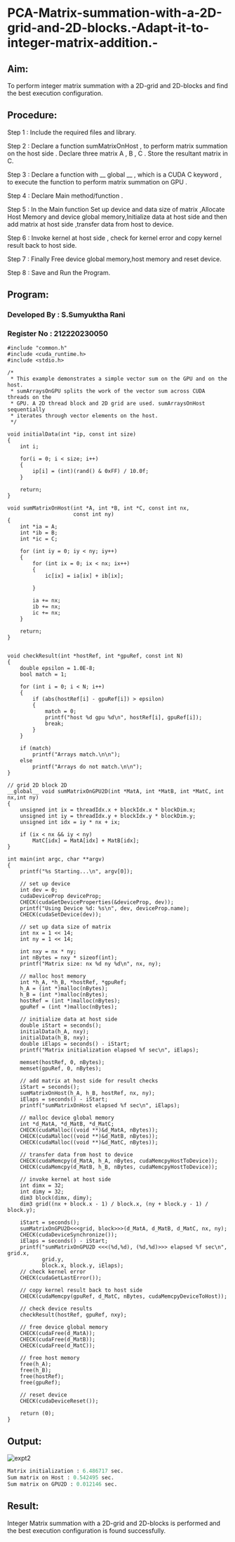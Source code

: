 # PCA-Matrix-summation-with-a-2D-grid-and-2D-blocks.-Adapt-it-to-integer-matrix-addition.-

## Aim:
To perform integer matrix summation with a 2D-grid and 2D-blocks and find the best execution configuration.

## Procedure:
Step 1 :
Include the required files and library.

Step 2 :
Declare a function sumMatrixOnHost , to perform matrix summation on the host side . Declare three matrix A , B , C . Store the resultant matrix in C.

Step 3 :
Declare a function with __ global __ , which is a CUDA C keyword , to execute the function to perform matrix summation on GPU .

Step 4 :
Declare Main method/function .

Step 5 :
In the Main function Set up device and data size of matrix ,Allocate Host Memory and device global memory,Initialize data at host side and then add matrix at host side ,transfer data from host to device.

Step 6 :
Invoke kernel at host side , check for kernel error and copy kernel result back to host side.

Step 7 :
Finally Free device global memory,host memory and reset device.

Step 8 :
Save and Run the Program.

## Program:
### Developed By : S.Sumyuktha Rani
### Register No : 212220230050
```
#include "common.h"
#include <cuda_runtime.h>
#include <stdio.h>

/*
 * This example demonstrates a simple vector sum on the GPU and on the host.
 * sumArraysOnGPU splits the work of the vector sum across CUDA threads on the
 * GPU. A 2D thread block and 2D grid are used. sumArraysOnHost sequentially
 * iterates through vector elements on the host.
 */

void initialData(int *ip, const int size)
{
    int i;

    for(i = 0; i < size; i++)
    {
        ip[i] = (int)(rand() & 0xFF) / 10.0f;
    }

    return;
}

void sumMatrixOnHost(int *A, int *B, int *C, const int nx,
                     const int ny)
{
    int *ia = A;
    int *ib = B;
    int *ic = C;

    for (int iy = 0; iy < ny; iy++)
    {
        for (int ix = 0; ix < nx; ix++)
        {
            ic[ix] = ia[ix] + ib[ix];

        }

        ia += nx;
        ib += nx;
        ic += nx;
    }

    return;
}


void checkResult(int *hostRef, int *gpuRef, const int N)
{
    double epsilon = 1.0E-8;
    bool match = 1;

    for (int i = 0; i < N; i++)
    {
        if (abs(hostRef[i] - gpuRef[i]) > epsilon)
        {
            match = 0;
            printf("host %d gpu %d\n", hostRef[i], gpuRef[i]);
            break;
        }
    }

    if (match)
        printf("Arrays match.\n\n");
    else
        printf("Arrays do not match.\n\n");
}

// grid 2D block 2D
__global__ void sumMatrixOnGPU2D(int *MatA, int *MatB, int *MatC, int nx,int ny)
{
    unsigned int ix = threadIdx.x + blockIdx.x * blockDim.x;
    unsigned int iy = threadIdx.y + blockIdx.y * blockDim.y;
    unsigned int idx = iy * nx + ix;

    if (ix < nx && iy < ny)
        MatC[idx] = MatA[idx] + MatB[idx];
}

int main(int argc, char **argv)
{
    printf("%s Starting...\n", argv[0]);

    // set up device
    int dev = 0;
    cudaDeviceProp deviceProp;
    CHECK(cudaGetDeviceProperties(&deviceProp, dev));
    printf("Using Device %d: %s\n", dev, deviceProp.name);
    CHECK(cudaSetDevice(dev));

    // set up data size of matrix
    int nx = 1 << 14;
    int ny = 1 << 14;

    int nxy = nx * ny;
    int nBytes = nxy * sizeof(int);
    printf("Matrix size: nx %d ny %d\n", nx, ny);

    // malloc host memory
    int *h_A, *h_B, *hostRef, *gpuRef;
    h_A = (int *)malloc(nBytes);
    h_B = (int *)malloc(nBytes);
    hostRef = (int *)malloc(nBytes);
    gpuRef = (int *)malloc(nBytes);

    // initialize data at host side
    double iStart = seconds();
    initialData(h_A, nxy);
    initialData(h_B, nxy);
    double iElaps = seconds() - iStart;
    printf("Matrix initialization elapsed %f sec\n", iElaps);

    memset(hostRef, 0, nBytes);
    memset(gpuRef, 0, nBytes);

    // add matrix at host side for result checks
    iStart = seconds();
    sumMatrixOnHost(h_A, h_B, hostRef, nx, ny);
    iElaps = seconds() - iStart;
    printf("sumMatrixOnHost elapsed %f sec\n", iElaps);

    // malloc device global memory
    int *d_MatA, *d_MatB, *d_MatC;
    CHECK(cudaMalloc((void **)&d_MatA, nBytes));
    CHECK(cudaMalloc((void **)&d_MatB, nBytes));
    CHECK(cudaMalloc((void **)&d_MatC, nBytes));

    // transfer data from host to device
    CHECK(cudaMemcpy(d_MatA, h_A, nBytes, cudaMemcpyHostToDevice));
    CHECK(cudaMemcpy(d_MatB, h_B, nBytes, cudaMemcpyHostToDevice));

    // invoke kernel at host side
    int dimx = 32;
    int dimy = 32;
    dim3 block(dimx, dimy);
    dim3 grid((nx + block.x - 1) / block.x, (ny + block.y - 1) / block.y);

    iStart = seconds();
    sumMatrixOnGPU2D<<<grid, block>>>(d_MatA, d_MatB, d_MatC, nx, ny);
    CHECK(cudaDeviceSynchronize());
    iElaps = seconds() - iStart;
    printf("sumMatrixOnGPU2D <<<(%d,%d), (%d,%d)>>> elapsed %f sec\n", grid.x,
           grid.y,
           block.x, block.y, iElaps);
    // check kernel error
    CHECK(cudaGetLastError());

    // copy kernel result back to host side
    CHECK(cudaMemcpy(gpuRef, d_MatC, nBytes, cudaMemcpyDeviceToHost));

    // check device results
    checkResult(hostRef, gpuRef, nxy);

    // free device global memory
    CHECK(cudaFree(d_MatA));
    CHECK(cudaFree(d_MatB));
    CHECK(cudaFree(d_MatC));

    // free host memory
    free(h_A);
    free(h_B);
    free(hostRef);
    free(gpuRef);

    // reset device
    CHECK(cudaDeviceReset());

    return (0);
}
```
## Output:
![expt2](https://github.com/Dhayanitha/PCA-Matrix-summation-with-a-2D-grid-and-2D-blocks.-Adapt-it-to-integer-matrix-addition.-/assets/75235032/3e137b47-7c5d-4831-867b-18f1bfb59deb)
```python
Matrix initialization : 6.486717 sec.
Sum matrix on Host : 0.542495 sec.
Sum matrix on GPU2D : 0.012146 sec.
```

## Result:
Integer Matrix summation with a 2D-grid and 2D-blocks is performed and the best execution configuration is found successfully.
